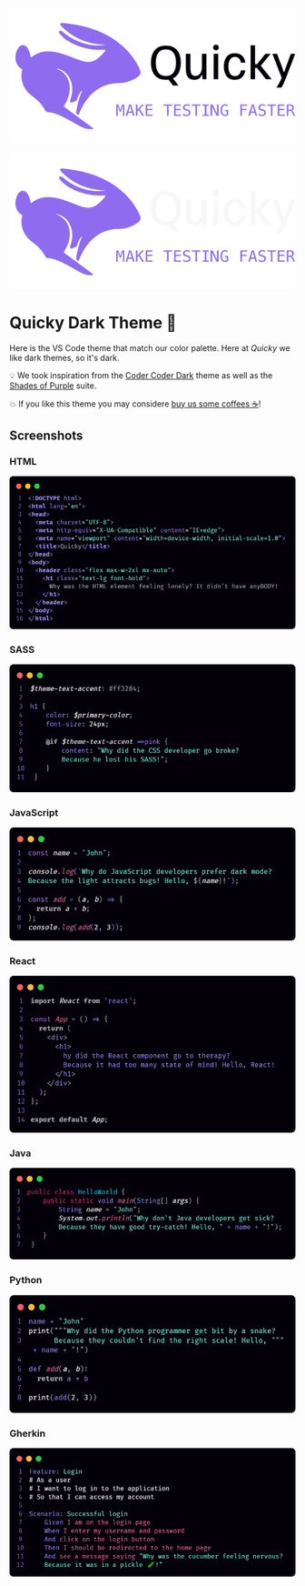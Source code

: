 <p align="center">

  ![Quicky Logo](./quicky-light.png#gh-light-mode-only)

  ![Quicky Logo](./quicky-dark.png#gh-dark-mode-only)

</p>

# Quicky Dark Theme 🐇

Here is the VS Code theme that match our color palette. Here at *Quicky* we like dark themes, so it's dark.

💡 We took inspiration from the [Coder Coder Dark](https://marketplace.visualstudio.com/items?itemName=CoderCoder.codercoder-dark-theme) theme as well as the [Shades of Purple](https://marketplace.visualstudio.com/items?itemName=ahmadawais.shades-of-purple) suite.

💥 If you like this theme you may considere [buy us some coffees ☕](https://www.buymeacoffee.com/renerpires)!

## Screenshots

### HTML

![HTML screenshot](./preview_html.png)

### SASS

![SASS screenshot](./preview_sass.png)

### JavaScript

![JS screenshot](./preview_js.png)

### React

![React screenshot](./preview_react.png)

### Java

![Java screenshot](./preview_java.png)

### Python

![Python screenshot](./preview_python.png)

### Gherkin

![Gherkin screenshot](./preview_gherkin.png)